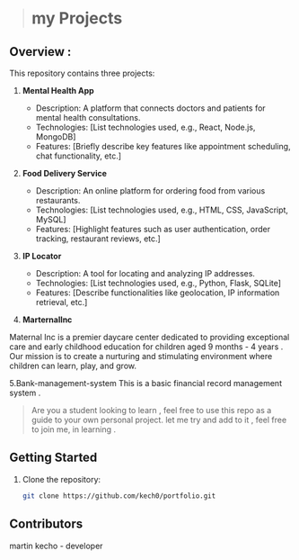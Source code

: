 
> # my Projects 

## Overview :

This repository contains three projects:

1. **Mental Health App**
   - Description: A platform that connects doctors and patients for mental health consultations.
   - Technologies: [List technologies used, e.g., React, Node.js, MongoDB]
   - Features: [Briefly describe key features like appointment scheduling, chat functionality, etc.]

2. **Food Delivery Service**
   - Description: An online platform for ordering food from various restaurants.
   - Technologies: [List technologies used, e.g., HTML, CSS, JavaScript, MySQL]
   - Features: [Highlight features such as user authentication, order tracking, restaurant reviews, etc.]

3. **IP Locator**
   - Description: A tool for locating and analyzing IP addresses.
   - Technologies: [List technologies used, e.g., Python, Flask, SQLite]
   - Features: [Describe functionalities like geolocation, IP information retrieval, etc.]

4. **MarternalInc**

Maternal Inc is a premier daycare center dedicated to providing exceptional care and early childhood education for children aged 9 months - 4 years . Our mission is to create a nurturing and stimulating environment where children can learn, play, and grow.

5.Bank-management-system
This is a basic financial record management system .
> Are you a student looking to learn , feel free to use this repo as a guide to your own personal project.
> let me try and add to it , feel free to join me, in learning .

## Getting Started

1. Clone the repository:

   ```bash
   git clone https://github.com/kech0/portfolio.git
## Contributors 

   martin kecho - developer 
   


